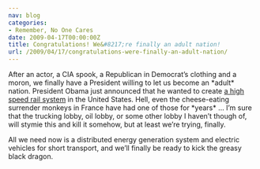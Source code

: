 ```yaml
---
nav: blog
categories:
- Remember, No One Cares
date: 2009-04-17T00:00:00Z
title: Congratulations! We&#8217;re finally an adult nation!
url: /2009/04/17/congratulations-were-finally-an-adult-nation/
---
```


After an actor, a CIA spook, a Republican in Democrat’s clothing and a moron, we finally have a President willing to let us become an \*adult\* nation. President Obama just announced that he wanted to create [a high speed rail system][1] in the United States. Hell, even the cheese-eating surrender monkeys in France have had one of those for \*years\* … I’m sure that the trucking lobby, oil lobby, or some other lobby I haven’t though of, will stymie this and kill it somehow, but at least we’re trying, finally.

 [1]: http://news.bbc.co.uk/2/hi/americas/8003077.stm

All we need now is a distributed energy generation system and electric vehicles for short transport, and we’ll finally be ready to kick the greasy black dragon.
